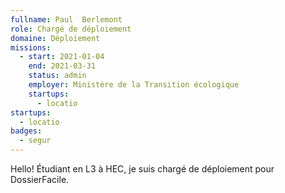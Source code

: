 ```yaml
---
fullname: Paul  Berlemont
role: Chargé de déploiement
domaine: Déploiement
missions:
  - start: 2021-01-04
    end: 2021-03-31
    status: admin
    employer: Ministère de la Transition écologique
    startups:
      - locatio
startups:
  - locatio
badges:
  - segur
---
```

Hello! Étudiant en L3 à HEC, je suis chargé de déploiement pour DossierFacile.